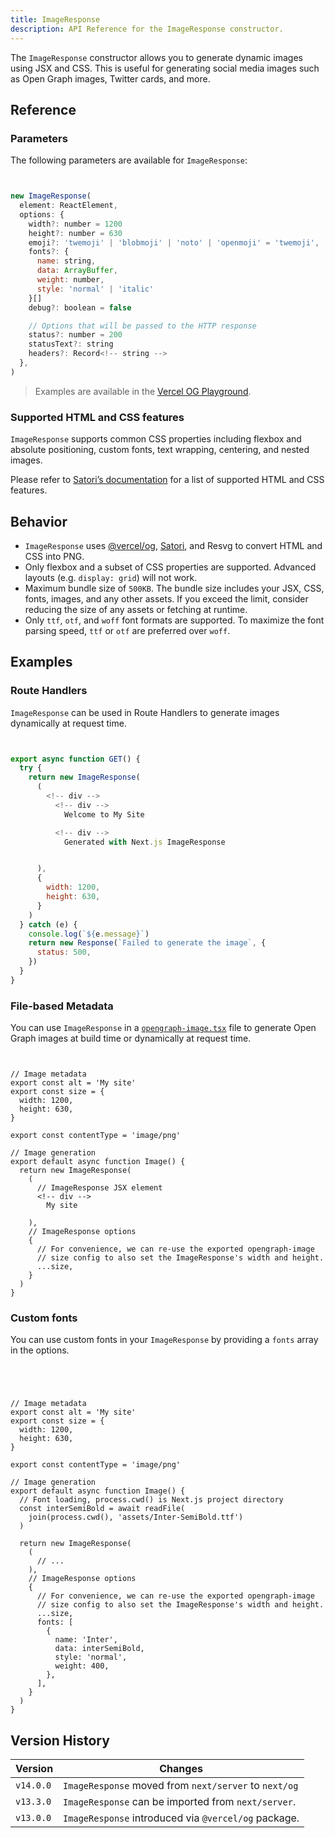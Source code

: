 ```yaml
---
title: ImageResponse
description: API Reference for the ImageResponse constructor.
---
```


The `ImageResponse` constructor allows you to generate dynamic images using JSX and CSS. This is useful for generating social media images such as Open Graph images, Twitter cards, and more.

## Reference

### Parameters

The following parameters are available for `ImageResponse`:

```jsx


new ImageResponse(
  element: ReactElement,
  options: {
    width?: number = 1200
    height?: number = 630
    emoji?: 'twemoji' | 'blobmoji' | 'noto' | 'openmoji' = 'twemoji',
    fonts?: {
      name: string,
      data: ArrayBuffer,
      weight: number,
      style: 'normal' | 'italic'
    }[]
    debug?: boolean = false

    // Options that will be passed to the HTTP response
    status?: number = 200
    statusText?: string
    headers?: Record<!-- string -->
  },
)
```

> Examples are available in the [Vercel OG Playground](https://og-playground.vercel.app/).

### Supported HTML and CSS features

`ImageResponse` supports common CSS properties including flexbox and absolute positioning, custom fonts, text wrapping, centering, and nested images.

Please refer to [Satori’s documentation](https://github.com/vercel/satori#css) for a list of supported HTML and CSS features.

## Behavior

- `ImageResponse` uses [@vercel/og](https://vercel.com/docs/concepts/functions/edge-functions/og-image-generation), [Satori](https://github.com/vercel/satori), and Resvg to convert HTML and CSS into PNG.
- Only flexbox and a subset of CSS properties are supported. Advanced layouts (e.g. `display: grid`) will not work.
- Maximum bundle size of `500KB`. The bundle size includes your JSX, CSS, fonts, images, and any other assets. If you exceed the limit, consider reducing the size of any assets or fetching at runtime.
- Only `ttf`, `otf`, and `woff` font formats are supported. To maximize the font parsing speed, `ttf` or `otf` are preferred over `woff`.

## Examples

### Route Handlers

`ImageResponse` can be used in Route Handlers to generate images dynamically at request time.

```js filename="app/api/route.js"


export async function GET() {
  try {
    return new ImageResponse(
      (
        <!-- div -->
          <!-- div -->
            Welcome to My Site

          <!-- div -->
            Generated with Next.js ImageResponse


      ),
      {
        width: 1200,
        height: 630,
      }
    )
  } catch (e) {
    console.log(`${e.message}`)
    return new Response(`Failed to generate the image`, {
      status: 500,
    })
  }
}
```

### File-based Metadata

You can use `ImageResponse` in a [`opengraph-image.tsx`](/docs/app/api-reference/file-conventions/metadata/opengraph-image) file to generate Open Graph images at build time or dynamically at request time.

```tsx filename="app/opengraph-image.tsx"


// Image metadata
export const alt = 'My site'
export const size = {
  width: 1200,
  height: 630,
}

export const contentType = 'image/png'

// Image generation
export default async function Image() {
  return new ImageResponse(
    (
      // ImageResponse JSX element
      <!-- div -->
        My site

    ),
    // ImageResponse options
    {
      // For convenience, we can re-use the exported opengraph-image
      // size config to also set the ImageResponse's width and height.
      ...size,
    }
  )
}
```

### Custom fonts

You can use custom fonts in your `ImageResponse` by providing a `fonts` array in the options.

```tsx filename="app/opengraph-image.tsx"




// Image metadata
export const alt = 'My site'
export const size = {
  width: 1200,
  height: 630,
}

export const contentType = 'image/png'

// Image generation
export default async function Image() {
  // Font loading, process.cwd() is Next.js project directory
  const interSemiBold = await readFile(
    join(process.cwd(), 'assets/Inter-SemiBold.ttf')
  )

  return new ImageResponse(
    (
      // ...
    ),
    // ImageResponse options
    {
      // For convenience, we can re-use the exported opengraph-image
      // size config to also set the ImageResponse's width and height.
      ...size,
      fonts: [
        {
          name: 'Inter',
          data: interSemiBold,
          style: 'normal',
          weight: 400,
        },
      ],
    }
  )
}
```

## Version History

| Version   | Changes                                               |
| --------- | ----------------------------------------------------- |
| `v14.0.0` | `ImageResponse` moved from `next/server` to `next/og` |
| `v13.3.0` | `ImageResponse` can be imported from `next/server`.   |
| `v13.0.0` | `ImageResponse` introduced via `@vercel/og` package.  |
